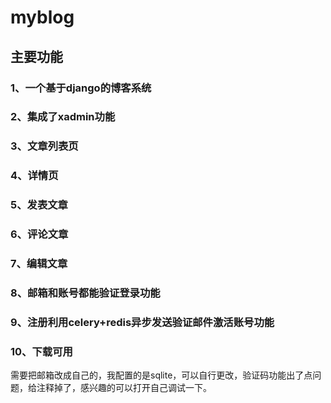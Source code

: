# myblog

## 主要功能

### 1、一个基于django的博客系统

### 2、集成了xadmin功能

### 3、文章列表页

### 4、详情页

### 5、发表文章

### 6、评论文章

### 7、编辑文章

### 8、邮箱和账号都能验证登录功能

### 9、注册利用celery+redis异步发送验证邮件激活账号功能

### 10、下载可用
需要把邮箱改成自己的，我配置的是sqlite，可以自行更改，验证码功能出了点问题，给注释掉了，感兴趣的可以打开自己调试一下。
